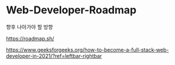 # Web-Developer-Roadmap
향후 나아가야 할 방향

https://roadmap.sh/

https://www.geeksforgeeks.org/how-to-become-a-full-stack-web-developer-in-2021/?ref=leftbar-rightbar

